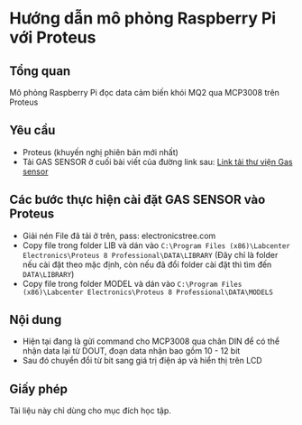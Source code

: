 # Hướng dẫn mô phỏng Raspberry Pi với Proteus

## Tổng quan
Mô phỏng Raspberry Pi đọc data cảm biến khói MQ2 qua MCP3008 trên Proteus

## Yêu cầu
- Proteus (khuyến nghị phiên bản mới nhất)
- Tải GAS SENSOR ở cuối bài viết của đường link sau:
[Link tải thư viện Gas sensor](https://electronicstree.com/mq2-gas-sensor-in-proteus/)

## Các bước thực hiện cài đặt GAS SENSOR vào Proteus
- Giải nén File đã tải ở trên, pass: electronicstree.com
- Copy file trong folder LIB và dán vào `C:\Program Files (x86)\Labcenter Electronics\Proteus 8 Professional\DATA\LIBRARY` (Đây chỉ là folder nếu cài đặt theo mặc định, còn nếu đã đổi folder cài đặt thì tìm đến `DATA\LIBRARY`)
- Copy file trong folder MODEL và dán vào `C:\Program Files (x86)\Labcenter Electronics\Proteus 8 Professional\DATA\MODELS`

## Nội dung
- Hiện tại đang là gửi command cho MCP3008 qua chân DIN để có thể nhận data lại từ DOUT, đoạn data nhận bao gồm 10 - 12 bit
- Sau đó chuyển đổi từ bit sang giá trị điện áp và hiển thị trên LCD 

## Giấy phép
Tài liệu này chỉ dùng cho mục đích học tập.
